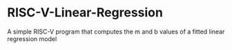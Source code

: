 # RISC-V-Linear-Regression

A simple RISC-V program that computes the m and b values of a fitted linear regression model 
